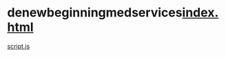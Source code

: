 # denewbeginningmedservices[index.html](https://github.com/user-attachments/files/23213477/index.html)
[script.js](https://github.com/user-attachments/files/23213478/script.js)
